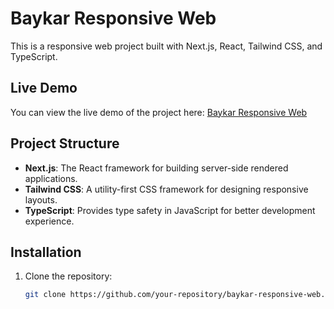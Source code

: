 # Baykar Responsive Web

This is a responsive web project built with Next.js, React, Tailwind CSS, and TypeScript.

## Live Demo

You can view the live demo of the project here: [Baykar Responsive Web](https://baykar-responsive-web-u3s9.vercel.app)

## Project Structure

- **Next.js**: The React framework for building server-side rendered applications.
- **Tailwind CSS**: A utility-first CSS framework for designing responsive layouts.
- **TypeScript**: Provides type safety in JavaScript for better development experience.

## Installation

1. Clone the repository:

   ```bash
   git clone https://github.com/your-repository/baykar-responsive-web.git

